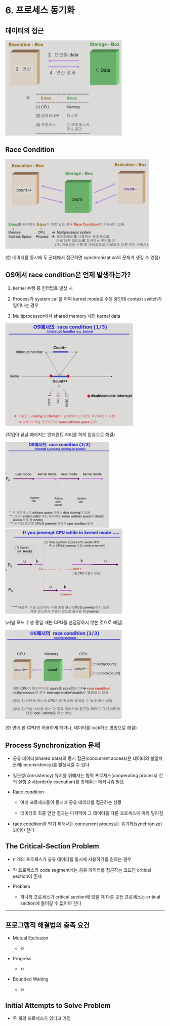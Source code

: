 # 6. 프로세스 동기화

## 데이터의 접근

<img title="" src="./img/014.png" alt="" width="368" data-align="center">

## Race Condition

<img title="" src="./img/015.png" alt="" width="454" data-align="center">

(한 데이터를 동시에 두 군데에서 접근하면 synchronization의 문제가 생길 수 있음)

## OS에서 race condition은 언제 발생하는가?

1. kernel 수행 중 인터럽트 발생 시

2. Process가 system call을 하여 kernel mode로 수행 중인데 context switch가 일어나는 경우

3. Multiprocessor에서 shared memory 내의 kernel data 

<img title="" src="./img/016.png" alt="" width="404" data-align="center">

(작업이 끝날 때까지는 인터럽트 처리를 하지 않음으로 해결)

<img title="" src="./img/017.png" alt="" width="328" data-align="center">

<img title="" src="./img/018.png" alt="" width="370" data-align="center">

(커널 모드 수행 중일 때는 CPU를 선점당하지 않는 것으로 해결)

<img title="" src="./img/019.png" alt="" width="368" data-align="center">

(한 번에 한 CPU만 허용하게 하거나, 데이터를 lock하는 방법으로 해결)

## Process Synchronization 문제

- 공유 데이터(shared data)의 동시 접근(concurrent access)은 데이터의 불일치 문제(inconsistency)를 발생시킬 수 있다

- 일관성(consistency) 유지를 위해서는 협력 프로세스(cooperating process) 간의 실행 순서(orderly execution)를 정해주는 메커니즘 필요

- Race condition
  
  - 여러 프로세스들이 동시에 공유 데이터를 접근하는 상황
  
  - 데이터의 최종 연산 결과는 마지막에 그 데이터를 다룬 프로세스에 따라 달라짐

- race condition을 막기 위해서는 concurrent process는 동기화(synchronize)되어야 한다

## The Critical-Section Problem

- n 개의 프로세스가 공유 데이터를 동시에 사용하기를 원하는 경우

- 각 프로세스의 code segment에는 공유 데이터를 접근하는 코드인 critical section이 존재

- Problem
  
  - 하나의 프로세스가 critical section에 있을 때 다른 모든 프로세스는 critical section에 들어갈 수 없어야 한다

---

## 프로그램적 해결법의 충족 요건

- Mutual Exclusion
  
  - ㅇ

- Progress
  
  - ㅇ

- Bounded Waiting
  
  - ㅇ

## Initial Attempts to Solve Problem

- 두 개의 프로세스가 있다고 가정
